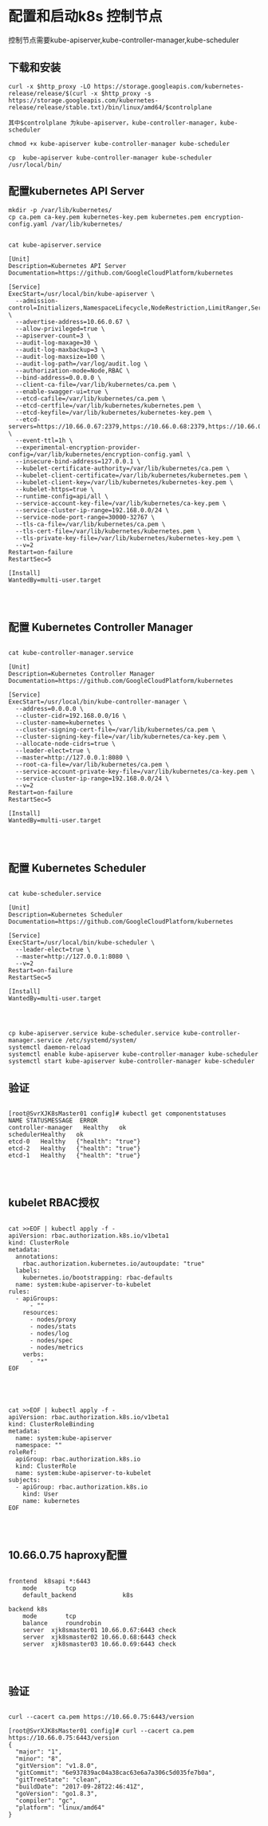# 配置和启动k8s 控制节点 #

 控制节点需要kube-apiserver,kube-controller-manager,kube-scheduler 

## 下载和安装 ##

    curl -x $http_proxy -LO https://storage.googleapis.com/kubernetes-release/release/$(curl -x $http_proxy -s https://storage.googleapis.com/kubernetes-release/release/stable.txt)/bin/linux/amd64/$controlplane
    
    其中$controlplane 为kube-apiserver，kube-controller-manager，kube-scheduler
    
    chmod +x kube-apiserver kube-controller-manager kube-scheduler
    
    cp  kube-apiserver kube-controller-manager kube-scheduler  /usr/local/bin/

## 配置kubernetes API Server ##

    mkdir -p /var/lib/kubernetes/
    cp ca.pem ca-key.pem kubernetes-key.pem kubernetes.pem encryption-config.yaml /var/lib/kubernetes/

<pre>
<code>
cat kube-apiserver.service 

[Unit]
Description=Kubernetes API Server
Documentation=https://github.com/GoogleCloudPlatform/kubernetes

[Service]
ExecStart=/usr/local/bin/kube-apiserver \
  --admission-control=Initializers,NamespaceLifecycle,NodeRestriction,LimitRanger,ServiceAccount,DefaultStorageClass,ResourceQuota \
  --advertise-address=10.66.0.67 \
  --allow-privileged=true \
  --apiserver-count=3 \
  --audit-log-maxage=30 \
  --audit-log-maxbackup=3 \
  --audit-log-maxsize=100 \
  --audit-log-path=/var/log/audit.log \
  --authorization-mode=Node,RBAC \
  --bind-address=0.0.0.0 \
  --client-ca-file=/var/lib/kubernetes/ca.pem \
  --enable-swagger-ui=true \
  --etcd-cafile=/var/lib/kubernetes/ca.pem \
  --etcd-certfile=/var/lib/kubernetes/kubernetes.pem \
  --etcd-keyfile=/var/lib/kubernetes/kubernetes-key.pem \
  --etcd-servers=https://10.66.0.67:2379,https://10.66.0.68:2379,https://10.66.0.69:2379 \
  --event-ttl=1h \
  --experimental-encryption-provider-config=/var/lib/kubernetes/encryption-config.yaml \
  --insecure-bind-address=127.0.0.1 \
  --kubelet-certificate-authority=/var/lib/kubernetes/ca.pem \
  --kubelet-client-certificate=/var/lib/kubernetes/kubernetes.pem \
  --kubelet-client-key=/var/lib/kubernetes/kubernetes-key.pem \
  --kubelet-https=true \
  --runtime-config=api/all \
  --service-account-key-file=/var/lib/kubernetes/ca-key.pem \
  --service-cluster-ip-range=192.168.0.0/24 \
  --service-node-port-range=30000-32767 \
  --tls-ca-file=/var/lib/kubernetes/ca.pem \
  --tls-cert-file=/var/lib/kubernetes/kubernetes.pem \
  --tls-private-key-file=/var/lib/kubernetes/kubernetes-key.pem \
  --v=2
Restart=on-failure
RestartSec=5

[Install]
WantedBy=multi-user.target
</pre>
</code>



## 配置 Kubernetes Controller Manager ##
<pre>
<code>
cat kube-controller-manager.service

[Unit]
Description=Kubernetes Controller Manager
Documentation=https://github.com/GoogleCloudPlatform/kubernetes

[Service]
ExecStart=/usr/local/bin/kube-controller-manager \
  --address=0.0.0.0 \
  --cluster-cidr=192.168.0.0/16 \
  --cluster-name=kubernetes \
  --cluster-signing-cert-file=/var/lib/kubernetes/ca.pem \
  --cluster-signing-key-file=/var/lib/kubernetes/ca-key.pem \
  --allocate-node-cidrs=true \
  --leader-elect=true \
  --master=http://127.0.0.1:8080 \
  --root-ca-file=/var/lib/kubernetes/ca.pem \
  --service-account-private-key-file=/var/lib/kubernetes/ca-key.pem \
  --service-cluster-ip-range=192.168.0.0/24 \
  --v=2
Restart=on-failure
RestartSec=5

[Install]
WantedBy=multi-user.target
</pre>
</code>


## 配置 Kubernetes Scheduler ##
<pre>
<code>
cat kube-scheduler.service

[Unit]
Description=Kubernetes Scheduler
Documentation=https://github.com/GoogleCloudPlatform/kubernetes

[Service]
ExecStart=/usr/local/bin/kube-scheduler \
  --leader-elect=true \
  --master=http://127.0.0.1:8080 \
  --v=2
Restart=on-failure
RestartSec=5

[Install]
WantedBy=multi-user.target
</pre>
</code>


    cp kube-apiserver.service kube-scheduler.service kube-controller-manager.service /etc/systemd/system/
    systemctl daemon-reload
    systemctl enable kube-apiserver kube-controller-manager kube-scheduler
    systemctl start kube-apiserver kube-controller-manager kube-scheduler

## 验证 ##

<pre>
<code>
[root@SvrXJK8sMaster01 config]# kubectl get componentstatuses
NAME STATUSMESSAGE  ERROR
controller-manager   Healthy   ok   
schedulerHealthy   ok   
etcd-0   Healthy   {"health": "true"}   
etcd-2   Healthy   {"health": "true"}   
etcd-1   Healthy   {"health": "true"} 
</pre>
</code>

## kubelet RBAC授权 ##

<pre>
<code>
cat &gt;&gt;EOF | kubectl apply -f -
apiVersion: rbac.authorization.k8s.io/v1beta1
kind: ClusterRole
metadata:
  annotations:
    rbac.authorization.kubernetes.io/autoupdate: "true"
  labels:
    kubernetes.io/bootstrapping: rbac-defaults
  name: system:kube-apiserver-to-kubelet
rules:
  - apiGroups:
      - ""
    resources:
      - nodes/proxy
      - nodes/stats
      - nodes/log
      - nodes/spec
      - nodes/metrics
    verbs:
      - "*"
EOF
</pre>
</code>

<pre>
<code>
cat &gt;&gt;EOF | kubectl apply -f -
apiVersion: rbac.authorization.k8s.io/v1beta1
kind: ClusterRoleBinding
metadata:
  name: system:kube-apiserver
  namespace: ""
roleRef:
  apiGroup: rbac.authorization.k8s.io
  kind: ClusterRole
  name: system:kube-apiserver-to-kubelet
subjects:
  - apiGroup: rbac.authorization.k8s.io
    kind: User
    name: kubernetes
EOF
</pre>
</code>


## 10.66.0.75 haproxy配置 ##
<pre>
<code>
frontend  k8sapi *:6443
    mode        tcp
    default_backend             k8s

backend k8s
    mode        tcp
    balance     roundrobin
    server  xjk8smaster01 10.66.0.67:6443 check
    server  xjk8smaster02 10.66.0.68:6443 check
    server  xjk8smaster03 10.66.0.69:6443 check
</pre>
</code>

## 验证 ##
<pre>
<code>
curl --cacert ca.pem https://10.66.0.75:6443/version

[root@SvrXJK8sMaster01 config]# curl --cacert ca.pem https://10.66.0.75:6443/version
{
  "major": "1",
  "minor": "8",
  "gitVersion": "v1.8.0",
  "gitCommit": "6e937839ac04a38cac63e6a7a306c5d035fe7b0a",
  "gitTreeState": "clean",
  "buildDate": "2017-09-28T22:46:41Z",
  "goVersion": "go1.8.3",
  "compiler": "gc",
  "platform": "linux/amd64"
}
</pre>
</code>

